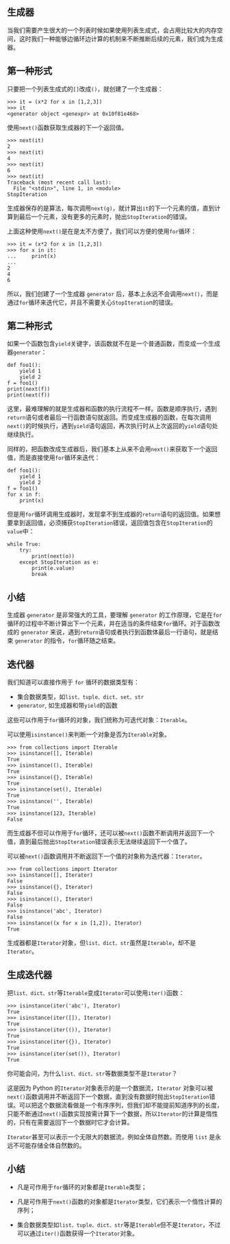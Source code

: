 ## 生成器

当我们需要产生很大的一个列表时候如果使用列表生成式，会占用比较大的内存空间，这时我们一种能够边循环边计算的机制来不断推断后续的元素，我们成为生成器。

## 第一种形式

只要把一个列表生成式的`[]`改成`()`，就创建了一个生成器：

```
>>> it = (x*2 for x in [1,2,3])
>>> it
<generator object <genexpr> at 0x10f81e468>
```

使用`next()`函数获取生成器的下一个返回值。

```
>>> next(it)
2
>>> next(it)
4
>>> next(it)
6
>>> next(it)
Traceback (most recent call last):
  File "<stdin>", line 1, in <module>
StopIteration
```

生成器保存的是算法，每次调用`next(g)`，就计算出`it`的下一个元素的值，直到计算到最后一个元素，没有更多的元素时，抛出`StopIteration`的错误。

上面这种使用`next()`是在是太不方便了，我们可以方便的使用`for`循环：

```
>>> it = (x*2 for x in [1,2,3])
>>> for x in it:
...     print(x)
...
2
4
6
```

所以，我们创建了一个生成器 `generator` 后，基本上永远不会调用`next()`，而是通过`for`循环来迭代它，并且不需要关心`StopIteratio`n的错误。

## 第二种形式

如果一个函数包含`yield`关键字，该函数就不在是一个普通函数，而变成一个生成器`generator`：

```
def foo1():
    yield 1
    yield 2
f = foo1()
print(next(f))
print(next(f))
```

这里，最难理解的就是生成器和函数的执行流程不一样。函数是顺序执行，遇到`return`语句或者最后一行函数语句就返回。而变成生成器的函数，在每次调用`next()`的时候执行，遇到`yield`语句返回，再次执行时从上次返回的`yield`语句处继续执行。

同样的，把函数改成生成器后，我们基本上从来不会用`next()`来获取下一个返回值，而是直接使用`for`循环来迭代：

```
def foo1():
    yield 1
    yield 2
f = foo1()
for x in f:
    print(x)
```

但是用`for`循环调用生成器时，发现拿不到生成器的`return`语句的返回值。如果想要拿到返回值，必须捕获`StopIteration`错误，返回值包含在`StopIteration`的`value`中：

```
while True:
    try:
        print(next(o))
    except StopIteration as e:
        print(e.value)
        break
```

## 小结

生成器 `generator` 是非常强大的工具，要理解 `generator` 的工作原理，它是在`for`循环的过程中不断计算出下一个元素，并在适当的条件结束`for`循环。对于函数改成的 `generator` 来说，遇到`return`语句或者执行到函数体最后一行语句，就是结束 `generator` 的指令，`for`循环随之结束。

## 迭代器

我们知道可以直接作用于 `for` 循环的数据类型有：

- 集合数据类型，如`list、tuple、dict、set、str`
- `generator`, 如生成器和带`yield`的函数

这些可以作用于`for`循环的对象，我们统称为可迭代对象：`Iterable`。

可以使用`isinstance()`来判断一个对象是否为`Iterable`对象。

```
>>> from collections import Iterable
>>> isinstance([], Iterable)
True
>>> isinstance((), Iterable)
True
>>> isinstance({}, Iterable)
True
>>> isinstance(set(), Iterable)
True
>>> isinstance('', Iterable)
True
>>> isinstance(123, Iterable)
False
```

而生成器不但可以作用于`for`循环，还可以被`next()`函数不断调用并返回下一个值，直到最后抛出`StopIteration`错误表示无法继续返回下一个值了。

可以被`next()`函数调用并不断返回下一个值的对象称为迭代器：`Iterator`。

```
>>> from collections import Iterator
>>> isinstance([], Iterator)
False
>>> isinstance({}, Iterator)
False
>>> isinstance((), Iterator)
False
>>> isinstance('abc', Iterator)
False
>>> isinstance((x for x in [1,2]), Iterator)
True
```

生成器都是`Iterator`对象，但`list、dict、str`虽然是`Iterable`，却不是`Iterator`。

## 生成迭代器

把`list、dict、str`等`Iterable`变成`Iterator`可以使用`iter()`函数：

```
>>> isinstance(iter('abc'), Iterator)
True
>>> isinstance(iter([]), Iterator)
True
>>> isinstance(iter(()), Iterator)
True
>>> isinstance(iter({}), Iterator)
True
>>> isinstance(iter(set()), Iterator)
True
```

你可能会问，为什么`list、dict、str`等数据类型不是`Iterator`？

这是因为 Python 的`Iterator`对象表示的是一个数据流，`Iterator` 对象可以被`next()`函数调用并不断返回下一个数据，直到没有数据时抛出`StopIteration`错误。可以把这个数据流看做是一个有序序列，但我们却不能提前知道序列的长度，只能不断通过`next()`函数实现按需计算下一个数据，所以`Iterator`的计算是惰性的，只有在需要返回下一个数据时它才会计算。

`Iterator`甚至可以表示一个无限大的数据流，例如全体自然数。而使用 `list` 是永远不可能存储全体自然数的。

## 小结

- 凡是可作用于`for`循环的对象都是`Iterable`类型；

- 凡是可作用于`next()`函数的对象都是`Iterator`类型，它们表示一个惰性计算的序列；

- 集合数据类型如`list、tuple、dict、str`等是`Iterable`但不是`Iterator`，不过可以通过`iter()`函数获得一个`Iterator`对象。



